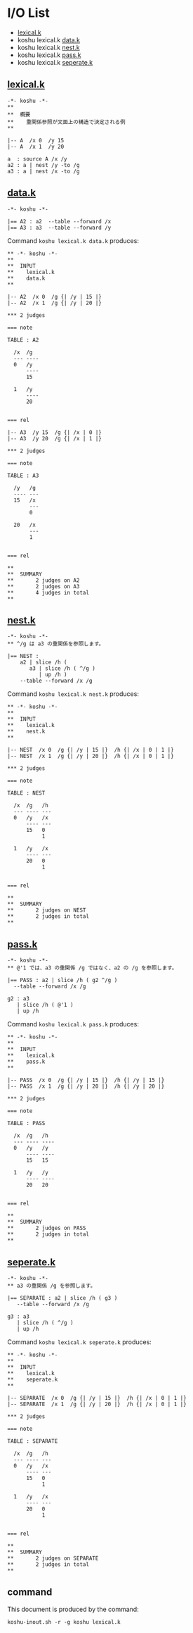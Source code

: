 # I/O List

- [lexical.k](#lexicalk)
- koshu lexical.k [data.k](#datak)
- koshu lexical.k [nest.k](#nestk)
- koshu lexical.k [pass.k](#passk)
- koshu lexical.k [seperate.k](#seperatek)



## [lexical.k](lexical.k)

```
-*- koshu -*-
**
**  概要
**    重関係参照が文面上の構造で決定される例
**

|-- A  /x 0  /y 15
|-- A  /x 1  /y 20

a  : source A /x /y
a2 : a | nest /y -to /g
a3 : a | nest /x -to /g
```



## [data.k](data.k)

```
-*- koshu -*-

|== A2 : a2  --table --forward /x 
|== A3 : a3  --table --forward /y
```

Command `koshu lexical.k data.k` produces:

```
** -*- koshu -*-
**
**  INPUT
**    lexical.k
**    data.k
**

|-- A2  /x 0  /g {| /y | 15 |}
|-- A2  /x 1  /g {| /y | 20 |}

*** 2 judges

=== note

TABLE : A2

  /x  /g
  --- ----
  0   /y
      ----
      15
      
  1   /y
      ----
      20
      

=== rel

|-- A3  /y 15  /g {| /x | 0 |}
|-- A3  /y 20  /g {| /x | 1 |}

*** 2 judges

=== note

TABLE : A3

  /y   /g
  ---- ---
  15   /x
       ---
       0
       
  20   /x
       ---
       1
       

=== rel

**
**  SUMMARY
**       2 judges on A2
**       2 judges on A3
**       4 judges in total
**
```



## [nest.k](nest.k)

```
-*- koshu -*-
** ^/g は a3 の重関係を参照します。

|== NEST :
    a2 | slice /h (
       a3 | slice /h ( ^/g )
          | up /h )
    --table --forward /x /g
```

Command `koshu lexical.k nest.k` produces:

```
** -*- koshu -*-
**
**  INPUT
**    lexical.k
**    nest.k
**

|-- NEST  /x 0  /g {| /y | 15 |}  /h {| /x | 0 | 1 |}
|-- NEST  /x 1  /g {| /y | 20 |}  /h {| /x | 0 | 1 |}

*** 2 judges

=== note

TABLE : NEST

  /x  /g   /h
  --- ---- ---
  0   /y   /x
      ---- ---
      15   0
           1
           
  1   /y   /x
      ---- ---
      20   0
           1
           

=== rel

**
**  SUMMARY
**       2 judges on NEST
**       2 judges in total
**
```



## [pass.k](pass.k)

```
-*- koshu -*-
** @'1 では、a3 の重関係 /g ではなく、a2 の /g を参照します。

|== PASS : a2 | slice /h ( g2 ^/g )
  --table --forward /x /g

g2 : a3
   | slice /h ( @'1 )
   | up /h
```

Command `koshu lexical.k pass.k` produces:

```
** -*- koshu -*-
**
**  INPUT
**    lexical.k
**    pass.k
**

|-- PASS  /x 0  /g {| /y | 15 |}  /h {| /y | 15 |}
|-- PASS  /x 1  /g {| /y | 20 |}  /h {| /y | 20 |}

*** 2 judges

=== note

TABLE : PASS

  /x  /g   /h
  --- ---- ----
  0   /y   /y
      ---- ----
      15   15
           
  1   /y   /y
      ---- ----
      20   20
           

=== rel

**
**  SUMMARY
**       2 judges on PASS
**       2 judges in total
**
```



## [seperate.k](seperate.k)

```
-*- koshu -*-
** a3 の重関係 /g を参照します。

|== SEPARATE : a2 | slice /h ( g3 )
   --table --forward /x /g

g3 : a3
   | slice /h ( ^/g )
   | up /h
```

Command `koshu lexical.k seperate.k` produces:

```
** -*- koshu -*-
**
**  INPUT
**    lexical.k
**    seperate.k
**

|-- SEPARATE  /x 0  /g {| /y | 15 |}  /h {| /x | 0 | 1 |}
|-- SEPARATE  /x 1  /g {| /y | 20 |}  /h {| /x | 0 | 1 |}

*** 2 judges

=== note

TABLE : SEPARATE

  /x  /g   /h
  --- ---- ---
  0   /y   /x
      ---- ---
      15   0
           1
           
  1   /y   /x
      ---- ---
      20   0
           1
           

=== rel

**
**  SUMMARY
**       2 judges on SEPARATE
**       2 judges in total
**
```



## command

This document is produced by the command:

```
koshu-inout.sh -r -g koshu lexical.k
```
